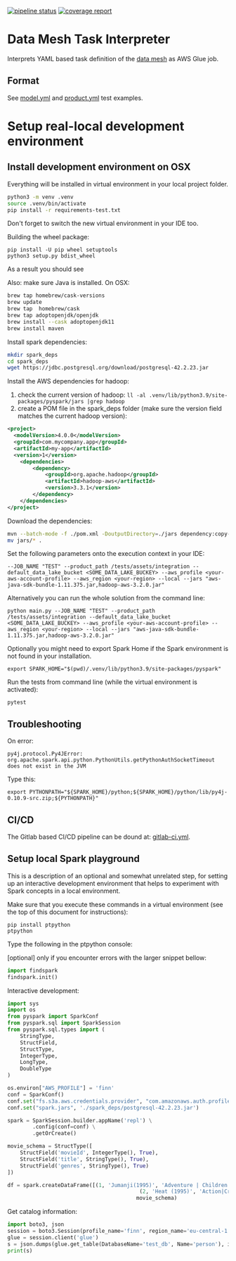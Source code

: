 [![pipeline status](https://gitlab.aws.dev/aws-sa-dach/teams/dnb/data-mesh-task-interpreter/badges/master/pipeline.svg)](https://gitlab.aws.dev/aws-sa-dach/teams/dnb/data-mesh-task-interpreter/-/commits/master)
[![coverage report](https://gitlab.aws.dev/aws-sa-dach/teams/dnb/data-mesh-task-interpreter/badges/master/coverage.svg)](https://gitlab.aws.dev/aws-sa-dach/teams/dnb/data-mesh-task-interpreter/-/commits/master)

# Data Mesh Task Interpreter

Interprets YAML based task definition of
the [data mesh](https://gitlab.aws.dev/aws-sa-dach/teams/dnb/data-mesh-solution) as AWS Glue job.

## Format

See [model.yml](deprecated_ts/interpreters/model.yml) and [product.yml](deprecated_ts/interpreters/product.yml)
test examples.

# Setup real-local development environment

## Install development environment on OSX

Everything will be installed in virtual environment in your local project folder.

```bash
python3 -m venv .venv
source .venv/bin/activate
pip install -r requirements-test.txt
```

Don't forget to switch the new virtual environment in your IDE too.

Building the wheel package:

```commandline
pip install -U pip wheel setuptools
python3 setup.py bdist_wheel
```
As a result you should see 

Also: make sure Java is installed. On OSX:

```bash
brew tap homebrew/cask-versions
brew update
brew tap  homebrew/cask
brew tap adoptopenjdk/openjdk
brew install --cask adoptopenjdk11
brew install maven
```

Install spark dependencies:

```bash
mkdir spark_deps
cd spark_deps
wget https://jdbc.postgresql.org/download/postgresql-42.2.23.jar
```

Install the AWS dependencies for hadoop:

1. check the current version of hadoop: ```ll -al .venv/lib/python3.9/site-packages/pyspark/jars |grep hadoop```
2. create a POM file in the spark_deps folder (make sure the version field matches the current hadoop version):

```xml
<project>
  <modelVersion>4.0.0</modelVersion>
  <groupId>com.mycompany.app</groupId>
  <artifactId>my-app</artifactId>
  <version>1</version>
    <dependencies>
        <dependency>
            <groupId>org.apache.hadoop</groupId>
            <artifactId>hadoop-aws</artifactId>
            <version>3.3.1</version>
        </dependency>
    </dependencies>
</project>
```

Download the dependencies:

```bash
mvn --batch-mode -f ./pom.xml -DoutputDirectory=./jars dependency:copy-dependencies
mv jars/* .
```

Set the following parameters onto the execution context in your IDE:

```commandline
--JOB_NAME "TEST" --product_path /tests/assets/integration --default_data_lake_bucket <SOME_DATA_LAKE_BUCKEY> --aws_profile <your-aws-account-profile> --aws_region <your-region> --local --jars "aws-java-sdk-bundle-1.11.375.jar,hadoop-aws-3.2.0.jar"
```

Alternatively you can run the whole solution from the command line:
```commandline
python main.py --JOB_NAME "TEST" --product_path /tests/assets/integration --default_data_lake_bucket <SOME_DATA_LAKE_BUCKEY> --aws_profile <your-aws-account-profile> --aws_region <your-region> --local --jars "aws-java-sdk-bundle-1.11.375.jar,hadoop-aws-3.2.0.jar"
```

Optionally you might need to export Spark Home if the Spark environment is not found in your installation.

```commandline
export SPARK_HOME="$(pwd)/.venv/lib/python3.9/site-packages/pyspark"
```

Run the tests from command line (while the virtual environment is activated):

```commandline
pytest
```

## Troubleshooting

On error:
```
py4j.protocol.Py4JError: org.apache.spark.api.python.PythonUtils.getPythonAuthSocketTimeout does not exist in the JVM
```

Type this:
```commandline
export PYTHONPATH="${SPARK_HOME}/python;${SPARK_HOME}/python/lib/py4j-0.10.9-src.zip;${PYTHONPATH}"
```



## CI/CD

The Gitlab based CI/CD pipeline can be dound at: [gitlab-ci.yml](.gitlab-ci.yml).

## Setup local Spark playground

This is a description of an optional and somewhat unrelated step, for setting up an interactive development environment that helps to experiment with Spark concepts in a local environment.

Make sure that you execute these commands in a virtual environment (see the top of this document for instructions):

```commandline
pip install ptpython
ptpython
```

Type the following in the ptpython console:

[optional] only if you encounter errors with the larger snippet bellow:
```python
import findspark
findspark.init()
```
Interactive development:
```python
import sys
import os
from pyspark import SparkConf
from pyspark.sql import SparkSession
from pyspark.sql.types import (
    StringType,
    StructField,
    StructType,
    IntegerType,
    LongType,
    DoubleType
)

os.environ["AWS_PROFILE"] = 'finn'
conf = SparkConf()
conf.set("fs.s3a.aws.credentials.provider", "com.amazonaws.auth.profile.ProfileCredentialsProvider")
conf.set("spark.jars", './spark_deps/postgresql-42.2.23.jar')

spark = SparkSession.builder.appName('repl') \
        .config(conf=conf) \
        .getOrCreate()

movie_schema = StructType([
    StructField('movieId', IntegerType(), True),
    StructField('title', StringType(), True),
    StructField('genres', StringType(), True)
])

df = spark.createDataFrame([(1, 'Jumanji(1995)', 'Adventure | Children | Fantasy'),
                                          (2, 'Heat (1995)', 'Action|Crime|Thriller')],
                                         movie_schema)
```
Get catalog information:
```python
import boto3, json
session = boto3.Session(profile_name='finn', region_name='eu-central-1')
glue = session.client('glue')
s = json.dumps(glue.get_table(DatabaseName='test_db', Name='person'), indent=4, default=str)
print(s)
```